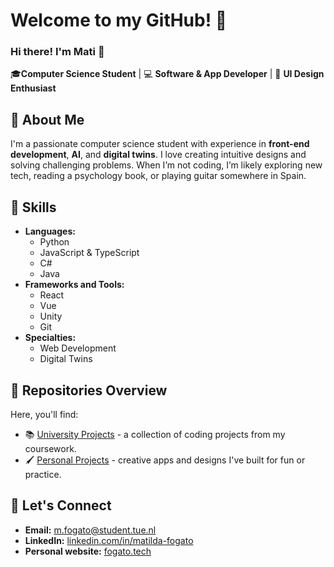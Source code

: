 # Welcome to my GitHub! 👋
### Hi there! I'm Mati 🤖

🎓**Computer Science Student** | 💻 **Software & App Developer** | 🎨 **UI Design Enthusiast**

## 👀 About Me
I'm a passionate computer science student with experience in **front-end development**, **AI**, and **digital twins**. I love creating intuitive designs and solving challenging problems. When I’m not coding, I’m likely exploring new tech, reading a psychology book, or playing guitar somewhere in Spain.

## 🔭 Skills
* **Languages:**
  * Python
  * JavaScript & TypeScript
  * C#
  * Java
* **Frameworks and Tools:**
  * React
  * Vue
  * Unity
  * Git
* **Specialties:**
  * Web Development
  * Digital Twins
## 📂 Repositories Overview
Here, you'll find:
* 📚 [University Projects](https://github.com/Matilda-Fogato-TUe) - a collection of coding projects from my coursework.
* 🖌️ [Personal Projects](https://github.com/Matilda03) - creative apps and designs I've built for fun or practice.
## 🤝 Let's Connect
* **Email:** m.fogato@student.tue.nl
* **LinkedIn:** [linkedin.com/in/matilda-fogato](https://www.linkedin.com/in/matilda-fogato/)
* **Personal website:** [fogato.tech](https://fogato.tech/)

<!--
**Matilda03/Matilda03** is a ✨ _special_ ✨ repository because its `README.md` (this file) appears on your GitHub profile.

Here are some ideas to get you started:

- 🔭 I’m currently working on ...
- 🌱 I’m currently learning ...
- 👯 I’m looking to collaborate on ...
- 🤔 I’m looking for help with ...
- 💬 Ask me about ...
- 📫 How to reach me: ...
- 😄 Pronouns: ...
- ⚡ Fun fact: ...
-->
